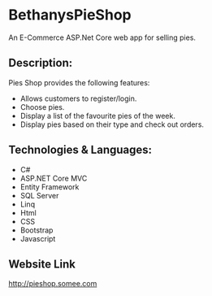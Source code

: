 # BethanysPieShop
An E-Commerce ASP.Net Core web app for selling pies.

## Description:
Pies Shop provides the following features:
- Allows customers to register/login.
- Choose pies.
- Display a list of the favourite pies of the week.
- Display pies based on their type and check out orders.

## Technologies & Languages:
- C#
- ASP.NET Core MVC
- Entity Framework 
- SQL Server 
- Linq
- Html
- CSS
- Bootstrap
- Javascript

## Website Link
http://pieshop.somee.com
